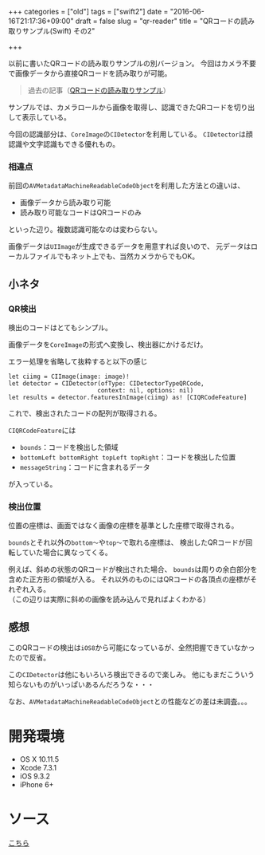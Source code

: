 +++
categories = ["old"]
tags = ["swift2"]
date = "2016-06-16T21:17:36+09:00"
draft = false
slug = "qr-reader"
title = "QRコードの読み取りサンプル(Swift) その2"

+++

以前に書いたQRコードの読み取りサンプルの別バージョン。
今回はカメラ不要で画像データから直接QRコードを読み取りが可能。

<!--more-->

> 過去の記事（[QRコードの読み取りサンプル](../code-reader/)）

サンプルでは、カメラロールから画像を取得し、認識できたQRコードを切り出して表示している。

今回の認識部分は、`CoreImage`の`CIDetector`を利用している。
`CIDetector`は顔認識や文字認識もできる優れもの。

### 相違点
前回の`AVMetadataMachineReadableCodeObject`を利用した方法との違いは、

- 画像データから読み取り可能
- 読み取り可能なコードはQRコードのみ

といった辺り。複数認識可能なのは変わらない。

画像データは`UIImage`が生成できるデータを用意すれば良いので、
元データはローカルファイルでもネット上でも、当然カメラからでもOK。

## 小ネタ
### QR検出
検出のコードはとてもシンプル。

画像データを`CoreImage`の形式へ変換し、検出器にかけるだけ。

エラー処理を省略して抜粋すると以下の感じ
```
let ciimg = CIImage(image: image)!
let detector = CIDetector(ofType: CIDetectorTypeQRCode,
                         context: nil, options: nil)
let results = detector.featuresInImage(ciimg) as! [CIQRCodeFeature]
```

これで、検出されたコードの配列が取得される。

`CIQRCodeFeature`には

- `bounds`：コードを検出した領域
- `bottomLeft bottomRight topLeft topRight`：コードを検出した位置
- `messageString`：コードに含まれるデータ

が入っている。

### 検出位置
位置の座標は、画面ではなく画像の座標を基準とした座標で取得される。

`bounds`とそれ以外の`bottom〜`や`top〜`で取れる座標は、
検出したQRコードが回転していた場合に異なってくる。

例えば、斜めの状態のQRコードが検出された場合、
`bounds`は周りの余白部分を含めた正方形の領域が入る。
それ以外のものにはQRコードの各頂点の座標がそれぞれ入る。  
（この辺りは実際に斜めの画像を読み込んで見ればよくわかる）

## 感想
このQRコードの検出は`iOS8`から可能になっているが、全然把握できていなかったので反省。

この`CIDetector`は他にもいろいろ検出できるので楽しみ。
他にもまだこういう知らないものがいっぱいあるんだろうな・・・

なお、`AVMetadataMachineReadableCodeObject`との性能などの差は未調査。。。

# 開発環境
+ OS X 10.11.5
+ Xcode 7.3.1
+ iOS 9.3.2
+ iPhone 6+

# ソース
[こちら](https://github.com/mike-neko/QRReader/)
